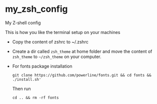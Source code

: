 # my_zsh_config

My Z-shell config

This is how you like the terminal setup on your machines

- Copy the content of zshrc to ~/.zshrc
- Create a dir called `zsh_theme` at home folder and move the content of `zsh_theme` to `~/zsh_theme` on your computer.
- For fonts package installation

  `git clone https://github.com/powerline/fonts.git && cd fonts && ./install.sh'`

  Then run

  `cd .. && rm -rf fonts`
